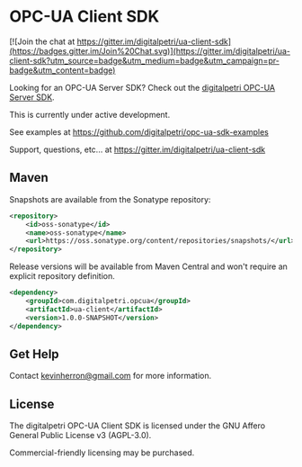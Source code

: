 # OPC-UA Client SDK

[![Join the chat at https://gitter.im/digitalpetri/ua-client-sdk](https://badges.gitter.im/Join%20Chat.svg)](https://gitter.im/digitalpetri/ua-client-sdk?utm_source=badge&utm_medium=badge&utm_campaign=pr-badge&utm_content=badge)

Looking for an OPC-UA Server SDK? Check out the [digitalpetri OPC-UA Server SDK](https://github.com/digitalpetri/ua-server-sdk).

This is currently under active development.

See examples at https://github.com/digitalpetri/opc-ua-sdk-examples

Support, questions, etc... at https://gitter.im/digitalpetri/ua-client-sdk

Maven
--------

Snapshots are available from the Sonatype repository:
```xml
<repository>
    <id>oss-sonatype</id>
    <name>oss-sonatype</name>
    <url>https://oss.sonatype.org/content/repositories/snapshots/</url>
</repository>
```

Release versions will be available from Maven Central and won't require an explicit repository definition.

```xml
<dependency>
    <groupId>com.digitalpetri.opcua</groupId>
    <artifactId>ua-client</artifactId>
    <version>1.0.0-SNAPSHOT</version>
</dependency>
```

Get Help
--------

Contact kevinherron@gmail.com for more information.


License
--------

The digitalpetri OPC-UA Client SDK is licensed under the GNU Affero General Public License v3 (AGPL-3.0).

Commercial-friendly licensing may be purchased.
